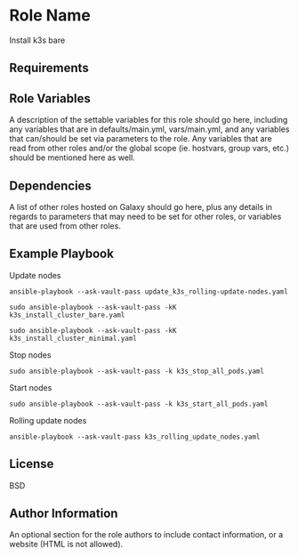 Role Name
=========

Install k3s bare

Requirements
------------


Role Variables
--------------

A description of the settable variables for this role should go here, including any variables that are in defaults/main.yml, vars/main.yml, and any variables that can/should be set via parameters to the role. Any variables that are read from other roles and/or the global scope (ie. hostvars, group vars, etc.) should be mentioned here as well.

Dependencies
------------

A list of other roles hosted on Galaxy should go here, plus any details in regards to parameters that may need to be set for other roles, or variables that are used from other roles.

Example Playbook
----------------
Update nodes
```
ansible-playbook --ask-vault-pass update_k3s_rolling-update-nodes.yaml
```
```
sudo ansible-playbook --ask-vault-pass -kK k3s_install_cluster_bare.yaml
```
```
sudo ansible-playbook --ask-vault-pass -kK k3s_install_cluster_minimal.yaml
```

Stop nodes
```
sudo ansible-playbook --ask-vault-pass -k k3s_stop_all_pods.yaml
```

Start nodes
```
sudo ansible-playbook --ask-vault-pass -k k3s_start_all_pods.yaml
```

Rolling update nodes
```
ansible-playbook --ask-vault-pass k3s_rolling_update_nodes.yaml
```

License
-------

BSD

Author Information
------------------

An optional section for the role authors to include contact information, or a website (HTML is not allowed).
